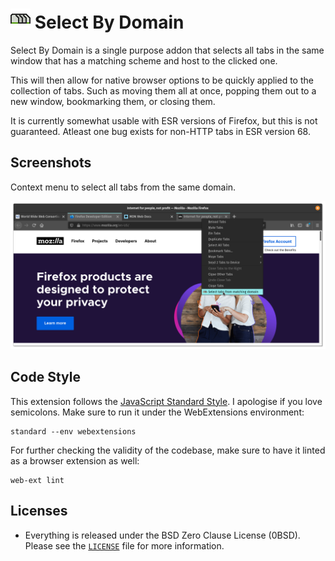 # ![](assets/icon032.png) Select By Domain

Select By Domain is a single purpose addon that selects all tabs in the same
window that has a matching scheme and host to the clicked one.

This will then allow for native browser options to be quickly applied to the
collection of tabs. Such as moving them all at once, popping them out to a new
window, bookmarking them, or closing them.

It is currently somewhat usable with ESR versions of Firefox, but this is not
guaranteed. Atleast one bug exists for non-HTTP tabs in ESR version 68.

## Screenshots

Context menu to select all tabs from the same domain.

![Screenshot: interacting with context menus. Also showing 2 tabs highlighted that are on the same domain.](assets/contextmenu.png)

## Code Style

This extension follows the [JavaScript Standard Style][]. I apologise if you
love semicolons. Make sure to run it under the WebExtensions environment:

```
standard --env webextensions
```

For further checking the validity of the codebase, make sure to have it linted
as a browser extension as well:

```
web-ext lint
```

## Licenses

* Everything is released under the BSD Zero Clause License (0BSD). Please see
  the [`LICENSE`](LICENSE) file for more information.

[JavaScript Standard Style]: https://standardjs.com/
